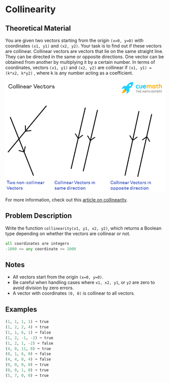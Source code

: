 # Collinearity

## Theoretical Material

You are given two vectors starting from the origin `(x=0, y=0)` with coordinates `(x1, y1)` and `(x2, y2)`. Your task is to find out if these vectors are collinear. Collinear vectors are vectors that lie on the same straight line. They can be directed in the same or opposite directions. One vector can be obtained from another by multiplying it by a certain number. In terms of coordinates, vectors `(x1, y1)` and `(x2, y2)` are collinear if `(x1, y1) = (k*x2, k*y2)` , where k is any number acting as a coefficient.

![](./img/collinear-vectors-1627481628.png)

For more information, check out this [article on collinearity](https://www.cuemath.com/geometry/collinear-vectors/).

## Problem Description

Write the function `collinearity(x1, y1, x2, y2)`, which returns a Boolean type depending on whether the vectors are collinear or not.

```python
all coordinates are integers
-1000 <= any coordinate <= 1000
```

## Notes

- All vectors start from the origin `(x=0, y=0)`.
- Be careful when handling cases where `x1, x2, y1`, or `y2` are zero to avoid division by zero errors.
- A vector with coordinates `(0, 0)` is collinear to all vectors.

## Examples

```python
(1, 1, 1, 1) ➞ true
(1, 2, 2, 4) ➞ true
(1, 1, 6, 1) ➞ false
(1, 2, -1, -2) ➞ true
(1, 2, 1, -2) ➞ false
(4, 0, 11, 0) ➞ true
(0, 1, 6, 0) ➞ false
(4, 4, 0, 4) ➞ false
(0, 0, 0, 0) ➞ true
(0, 0, 1, 0) ➞ true
(5, 7, 0, 0) ➞ true
```
